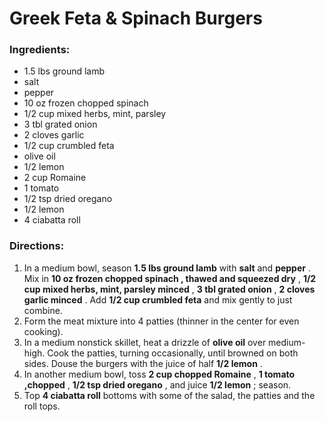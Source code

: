 # Greek Feta & Spinach Burgers 

### Ingredients: 
* 1.5 lbs ground lamb
*  salt
*  pepper
* 10 oz frozen chopped spinach
* 1/2 cup mixed herbs, mint, parsley
* 3 tbl grated onion
* 2 cloves garlic
* 1/2 cup crumbled feta
*  olive oil
* 1/2 lemon
* 2 cup Romaine
* 1 tomato
* 1/2 tsp dried oregano
* 1/2 lemon
* 4 ciabatta roll

### Directions: 
1. In a medium bowl, season **1.5 lbs ground lamb** with **salt** and **pepper** . Mix in **10 oz frozen chopped spinach , thawed and squeezed dry** , **1/2 cup mixed herbs, mint, parsley minced** , **3 tbl grated onion** , **2 cloves garlic minced** . Add **1/2 cup crumbled feta** and mix gently to just combine. 
2. Form the meat mixture into 4 patties (thinner in the center for even cooking). 
3. In a medium nonstick skillet, heat a drizzle of **olive oil** over medium-high. Cook the patties, turning occasionally, until browned on both sides. Douse the burgers with the juice of half **1/2 lemon** . 
4. In another medium bowl, toss **2 cup chopped Romaine** , **1 tomato ,chopped** , **1/2 tsp dried oregano** , and juice **1/2 lemon** ; season. 
5. Top **4 ciabatta roll** bottoms with some of the salad, the patties and the roll tops. 
